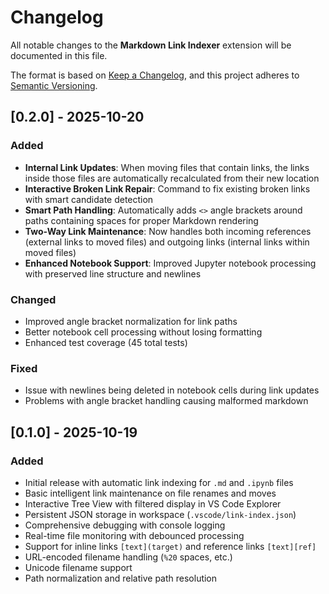 # Changelog

All notable changes to the **Markdown Link Indexer** extension will be documented in this file.

The format is based on [Keep a Changelog](http://keepachangelog.com/), and this project adheres to [Semantic Versioning](http://semver.org/).

## [0.2.0] - 2025-10-20

### Added
- **Internal Link Updates**: When moving files that contain links, the links inside those files are automatically recalculated from their new location
- **Interactive Broken Link Repair**: Command to fix existing broken links with smart candidate detection
- **Smart Path Handling**: Automatically adds `<>` angle brackets around paths containing spaces for proper Markdown rendering
- **Two-Way Link Maintenance**: Now handles both incoming references (external links to moved files) and outgoing links (internal links within moved files)
- **Enhanced Notebook Support**: Improved Jupyter notebook processing with preserved line structure and newlines

### Changed
- Improved angle bracket normalization for link paths
- Better notebook cell processing without losing formatting
- Enhanced test coverage (45 total tests)

### Fixed
- Issue with newlines being deleted in notebook cells during link updates
- Problems with angle bracket handling causing malformed markdown

## [0.1.0] - 2025-10-19

### Added
- Initial release with automatic link indexing for `.md` and `.ipynb` files
- Basic intelligent link maintenance on file renames and moves
- Interactive Tree View with filtered display in VS Code Explorer
- Persistent JSON storage in workspace (`.vscode/link-index.json`)
- Comprehensive debugging with console logging
- Real-time file monitoring with debounced processing
- Support for inline links `[text](target)` and reference links `[text][ref]`
- URL-encoded filename handling (`%20` spaces, etc.)
- Unicode filename support
- Path normalization and relative path resolution

